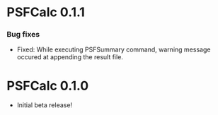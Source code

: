 PSFCalc 0.1.1
========================================================

### Bug fixes
* Fixed: While executing PSFSummary command, warning message occured at appending the result file.

PSFCalc 0.1.0
========================================================
* Initial beta release!
